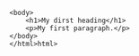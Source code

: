<!DOCTYPE html>
   <html>
    <head>
         <title>Page Title</title>
    </head>

    <body>
        <h1>My dirst heading</h1>
        <p>My first paragraph.</p>
    </body>
    </html>html>